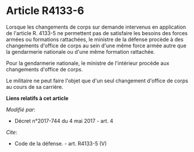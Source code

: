 # Article R4133-6

Lorsque les changements de corps sur demande intervenus en application de l'article R. 4133-5 ne permettent pas de satisfaire
les besoins des forces armées ou formations rattachées, le ministre de la défense procède à des changements d'office de corps
au sein d'une même force armée autre que la gendarmerie nationale ou d'une même formation rattachée.

Pour la gendarmerie nationale, le ministre de l'intérieur procède aux changements d'office de corps.

Le militaire ne peut faire l'objet que d'un seul changement d'office de corps au cours de sa carrière.

**Liens relatifs à cet article**

_Modifié par_:

  - Décret n°2017-744 du 4 mai 2017 - art. 4

_Cite_:

  - Code de la défense. - art. R4133-5 (V)
